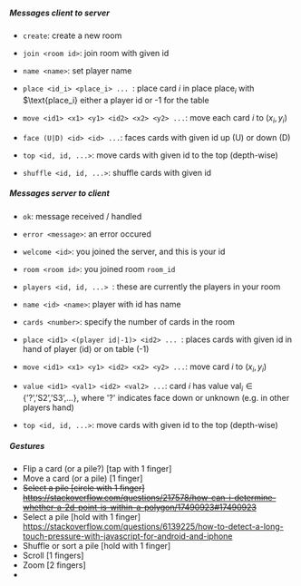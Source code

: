 ##### Messages client to server

- `create`: create a new room
- `join <room id>`: join room with given id
- `name <name>`: set player name



- `place <id_i> <place_i> ... `: place card $i$ in place $\text{place}_i$ with $\text{place_i}​ either a player id or -1 for the table

- `move <id1> <x1> <y1> <id2> <x2> <y2> ...`: move each card $i$ to $(x_i, y_i)$
- `face (U|D) <id> <id> ...`: faces cards with given id up (U) or down (D)
- `top <id, id, ...>`: move cards with given id to the top (depth-wise)
- `shuffle <id, id, ...>`: shuffle cards with given id

##### Messages server to client

- `ok`: message received / handled
- `error <message>`: an error occured
- `welcome <id>`: you joined the server, and this is your id
- `room <room id>`: you joined room `room_id`
- `players <id, id, ...> `: these are currently the players in your room
- `name <id> <name>`: player with id has name



- `cards <number>`: specify the number of cards in the room
- `place <id1> <(player id|-1)> <id2> ... `: places cards with given id in hand of player (id) or on table (-1)
- `move <id1> <x1> <y1> <id2> <x2> <y2> ...`: move card $i$ to $(x_i, y_i)$
- `value <id1> <val1> <id2> <val2> ...`: card $i$ has value $\text{val}_i \in \{ \text{'?','S2','S3',}\ldots \}$, where '?' indicates face down or unknown (e.g. in other players hand)
- `top <id, id, ...>`: move cards with given id to the top (depth-wise)

##### Gestures

- Flip a card (or a pile?) [tap with 1 finger]
- Move a card (or a pile) [1 finger]
- ~~Select a pile [circle with 1 finger] https://stackoverflow.com/questions/217578/how-can-i-determine-whether-a-2d-point-is-within-a-polygon/17490923#17490923~~
- Select a pile [hold with 1 finger] https://stackoverflow.com/questions/6139225/how-to-detect-a-long-touch-pressure-with-javascript-for-android-and-iphone
- Shuffle or sort a pile [hold with 1 finger]
- Scroll [1 fingers]
- Zoom [2 fingers]
- 
